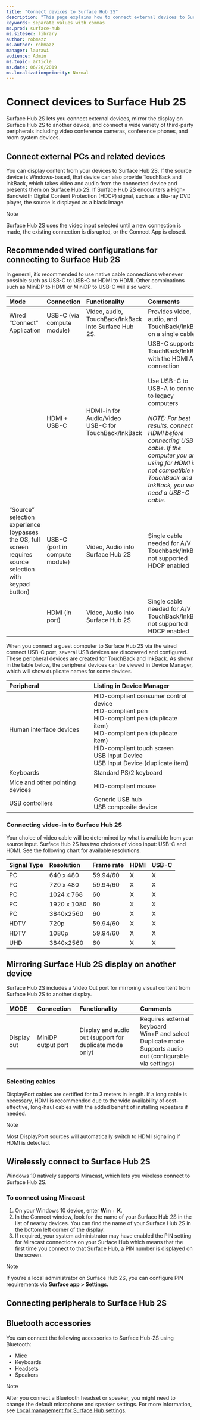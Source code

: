 ```yaml
---
title: "Connect devices to Surface Hub 2S"
description: "This page explains how to connect external devices to Surface Hub 2S."
keywords: separate values with commas
ms.prod: surface-hub
ms.sitesec: library
author: robmazz
ms.author: robmazz
manager: laurawi
audience: Admin
ms.topic: article
ms.date: 06/20/2019
ms.localizationpriority: Normal
---
```


# Connect devices to Surface Hub 2S

Surface Hub 2S lets you connect external devices, mirror the display on Surface Hub 2S to another device, and connect a wide variety of third-party peripherals including video conference cameras, conference phones, and room system devices.

## Connect external PCs and related devices

You can display content from your devices to Surface Hub 2S. If the source device is Windows-based, that device can also provide TouchBack and InkBack, which takes video and audio from the connected device and presents them on Surface Hub 2S. If Surface Hub 2S encounters a High-Bandwidth Digital Content Protection (HDCP) signal, such as a Blu-ray DVD player, the source is displayed as a black image.

> [!NOTE]
> Surface Hub 2S uses the video input selected until a new connection is made, the existing connection is disrupted, or the Connect App is closed.

## Recommended wired configurations for connecting to Surface Hub 2S

In general, it’s recommended to use native cable connections whenever possible such as USB-C to USB-C or HDMI to HDMI. Other combinations such as MiniDP to HDMI or MiniDP to USB-C will also work.

|**Mode**|**Connection**|**Functionality**|**Comments**|
|:---- |:---------- |:------------ |:-------- |
| Wired “Connect” Application | USB-C (via compute module) | Video, audio, TouchBack/InkBack into Surface Hub 2S.| Provides video, audio, and TouchBack/InkBack on a single cable. |
| | HDMI + USB-C | HDMI-in for Audio/Video <br> USB-C for TouchBack/InkBack | USB-C supports TouchBack/InkBack with the  HDMI A/V connection <br> <br>Use USB-C to USB-A to connect to legacy computers <br> <br> *NOTE: For best results, connect HDMI before connecting USB-C cable. If the computer you are using for HDMI is not compatible with TouchBack and InkBack, you won't need a USB-C cable.* |
| “Source” selection experience <br> (bypasses the OS, full screen requires source selection with keypad button) | USB-C (port in compute module) | Video, Audio into Surface Hub 2S | Single cable needed for A/V <br> Touchback/InkBack not supported <br> HDCP enabled |
| | HDMI (in port) | Video, Audio into Surface Hub 2S | Single cable needed for A/V <br> TouchBack/InkBack not supported <br> HDCP enabled |

When you connect a guest computer to Surface Hub 2S via the wired connect USB-C port, several USB devices are discovered and configured. These peripheral devices are created for TouchBack and InkBack. As shown in the table below, the peripheral devices can be viewed in Device Manager, which will show duplicate names for some devices.

|**Peripheral**|**Listing in Device Manager**|
|:---------- |:------------------------- |
| Human interface devices | HID-compliant consumer control device <br> HID-compliant pen <br> HID-compliant pen (duplicate item) <br> HID-compliant pen (duplicate item) <br> HID-compliant touch screen <br> USB Input Device <br> USB Input Device (duplicate item) |
| Keyboards | Standard PS/2 keyboard |
| Mice and other pointing devices | HID-compliant mouse |
| USB controllers | Generic USB hub <br> USB composite device |

### Connecting video-in to Surface Hub 2S

Your choice of video cable will be determined by what is available from your source input. Surface Hub 2S has two choices of video input: USB-C and HDMI. See the following chart for available resolutions.

|**Signal Type**|**Resolution**|**Frame rate**|**HDMI**|**USB-C**|
|:----------- |:----------- |:---------- |:---- |:----- |
| PC          | 640 x 480   | 59.94/60   | X    | X     |
| PC          | 720 x 480   | 59.94/60   | X    | X     |
| PC          | 1024 x 768  | 60         | X    | X     |
| PC          | 1920 x 1080 | 60         | X    | X     |
| PC          | 3840x2560   | 60         | X    | X     |
| HDTV        | 720p        | 59.94/60   | X    | X     |
| HDTV        | 1080p       | 59.94/60   | X    | X     |
| UHD         | 3840x2560   | 60         | X    | X     |

## Mirroring Surface Hub 2S display on another device

Surface Hub 2S includes a Video Out port for mirroring visual content from Surface Hub 2S to another display.

|**MODE**|**Connection**|**Functionality**|**Comments**|
|:---- |:---------- |:------------- |:-------- |
| Display out | MiniDP output port | Display and audio out (support for duplicate mode only) | Requires external keyboard <br> Win+P and select Duplicate mode <br> Supports audio out (configurable via settings) |

### Selecting cables

DisplayPort cables are certified for to 3 meters in length. If a long cable is necessary, HDMI is recommended due to the wide availability of cost-effective, long-haul cables with the added benefit of installing repeaters if needed.

> [!NOTE]
> Most DisplayPort sources will automatically switch to HDMI signaling if HDMI is detected.

## Wirelessly connect to Surface Hub 2S

Windows 10 natively supports Miracast, which lets you wireless connect to Surface Hub 2S.

### To connect using Miracast

1. On your Windows 10 device, enter **Win** + **K**.
2. In the Connect window, look for the name of your Surface Hub 2S in the list of nearby devices. You can find the name of your Surface Hub 2S in the bottom left corner of the display.
3. If required, your system administrator may have enabled the PIN setting for Miracast connections on your Surface Hub which means that the first time you connect to that Surface Hub, a PIN number is displayed on the screen.  

> [!NOTE]
> If you’re a local administrator on Surface Hub 2S, you can configure PIN requirements via **Surface app > Settings.**

## Connecting peripherals to Surface Hub 2S

## Bluetooth accessories

You can connect the following accessories to Surface Hub-2S using Bluetooth:

- Mice
- Keyboards
- Headsets
- Speakers

> [!NOTE]
> After you connect a Bluetooth headset or speaker, you might need to change the default microphone and speaker settings. For more information, see [Local management for Surface Hub settings](local-management-surface-hub-settings.md).

